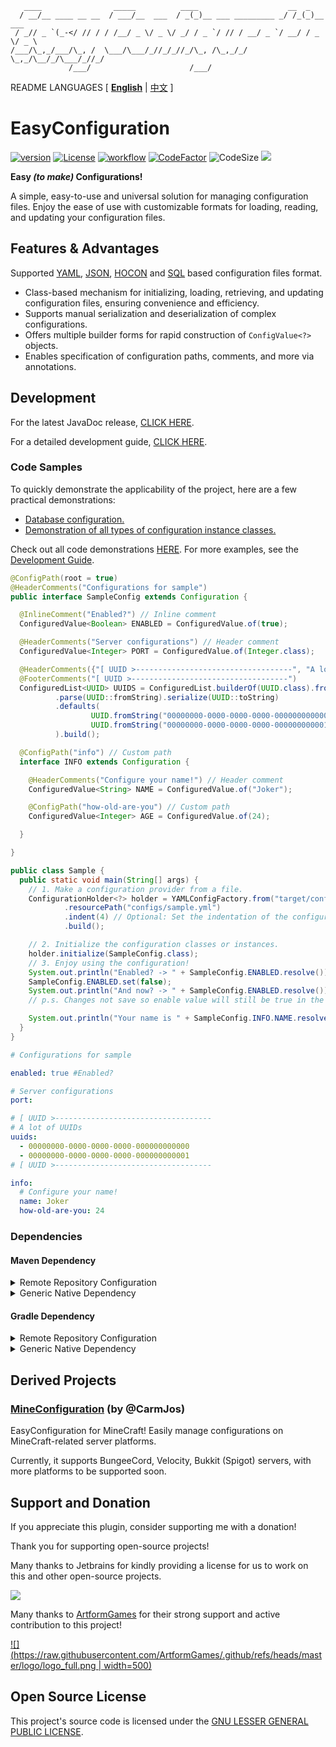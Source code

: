 ```text
   ____                _____          ____                    __  _
  / __/__ ____ __ __  / ___/__  ___  / _(_)__ ___ _________ _/ /_(_)__  ___
 / _// _ `(_-</ // / / /__/ _ \/ _ \/ _/ / _ `/ // / __/ _ `/ __/ / _ \/ _ \
/___/\_,_/___/\_, /  \___/\___/_//_/_//_/\_, /\_,_/_/  \_,_/\__/_/\___/_//_/
             /___/                      /___/
```

README LANGUAGES [ [**English**](README.md) | [中文](README_CN.md)  ]

# EasyConfiguration

[![version](https://img.shields.io/github/v/release/CarmJos/EasyConfiguration)](https://github.com/CarmJos/EasyConfiguration/releases)
[![License](https://img.shields.io/github/license/CarmJos/EasyConfiguration)](https://www.gnu.org/licenses/lgpl-3.0.html)
[![workflow](https://github.com/CarmJos/EasyConfiguration/actions/workflows/maven.yml/badge.svg?branch=master)](https://github.com/CarmJos/EasyConfiguration/actions/workflows/maven.yml)
[![CodeFactor](https://www.codefactor.io/repository/github/carmjos/easyconfiguration/badge)](https://www.codefactor.io/repository/github/carmjos/easyconfiguration)
![CodeSize](https://img.shields.io/github/languages/code-size/CarmJos/EasyConfiguration)
![](https://visitor-badge.glitch.me/badge?page_id=EasyConfiguration.readme)

**Easy _(to make)_ Configurations!**

A simple, easy-to-use and universal solution for managing configuration files.
Enjoy the ease of use with customizable formats for loading, reading, and updating your configuration files.

## Features & Advantages

Supported [YAML](impl/yaml), [JSON](impl/json), [HOCON](impl/hocon) and [SQL](impl/sql) based configuration files
format.

- Class-based mechanism for initializing, loading, retrieving, and updating configuration files, ensuring convenience
  and efficiency.
- Supports manual serialization and deserialization of complex configurations.
- Offers multiple builder forms for rapid construction of `ConfigValue<?>` objects.
- Enables specification of configuration paths, comments, and more via annotations.

## Development

For the latest JavaDoc release, [CLICK HERE](https://CarmJos.github.io/EasyConfiguration).

For a detailed development guide, [CLICK HERE](.doc/README.md).

### Code Samples

To quickly demonstrate the applicability of the project, here are a few practical demonstrations:
- [Database configuration.](demo/src/main/java/cc/carm/lib/configuration/demo/DatabaseConfiguration.java)
- [Demonstration of all types of configuration instance classes.](demo/src/main/java/cc/carm/lib/configuration/demo/tests/conf/DemoConfiguration.java)

Check out all code demonstrations [HERE](demo/src/main/java/cc/carm/lib/configuration/demo/DatabaseConfiguration.java).
For more examples, see the [Development Guide](.doc/README.md).

```java
@ConfigPath(root = true)
@HeaderComments("Configurations for sample")
public interface SampleConfig extends Configuration {

  @InlineComment("Enabled?") // Inline comment
  ConfiguredValue<Boolean> ENABLED = ConfiguredValue.of(true);

  @HeaderComments("Server configurations") // Header comment
  ConfiguredValue<Integer> PORT = ConfiguredValue.of(Integer.class);

  @HeaderComments({"[ UUID >-----------------------------------", "A lot of UUIDs"})
  @FooterComments("[ UUID >-----------------------------------")
  ConfiguredList<UUID> UUIDS = ConfiguredList.builderOf(UUID.class).fromString()
          .parse(UUID::fromString).serialize(UUID::toString)
          .defaults(
                  UUID.fromString("00000000-0000-0000-0000-000000000000"),
                  UUID.fromString("00000000-0000-0000-0000-000000000001")
          ).build();

  @ConfigPath("info") // Custom path
  interface INFO extends Configuration {

    @HeaderComments("Configure your name!") // Header comment
    ConfiguredValue<String> NAME = ConfiguredValue.of("Joker");

    @ConfigPath("how-old-are-you") // Custom path
    ConfiguredValue<Integer> AGE = ConfiguredValue.of(24);

  }

}

```

```java
public class Sample {
  public static void main(String[] args) {
    // 1. Make a configuration provider from a file.
    ConfigurationHolder<?> holder = YAMLConfigFactory.from("target/config.yml")
            .resourcePath("configs/sample.yml")
            .indent(4) // Optional: Set the indentation of the configuration file.
            .build();

    // 2. Initialize the configuration classes or instances.
    holder.initialize(SampleConfig.class);
    // 3. Enjoy using the configuration!
    System.out.println("Enabled? -> " + SampleConfig.ENABLED.resolve());
    SampleConfig.ENABLED.set(false);
    System.out.println("And now? -> " + SampleConfig.ENABLED.resolve());
    // p.s. Changes not save so enable value will still be true in the next run.

    System.out.println("Your name is " + SampleConfig.INFO.NAME.resolve() + " (age=" + SampleConfig.INFO.AGE.resolve() + ")!");
  }
}

```

```yaml
# Configurations for sample

enabled: true #Enabled?

# Server configurations
port:

# [ UUID >-----------------------------------
# A lot of UUIDs
uuids:
  - 00000000-0000-0000-0000-000000000000
  - 00000000-0000-0000-0000-000000000001
# [ UUID >-----------------------------------

info:
  # Configure your name!
  name: Joker
  how-old-are-you: 24
```

### Dependencies

#### Maven Dependency

<details>
<summary>Remote Repository Configuration</summary>

```xml

<project>
    <repositories>

        <repository>
            <!-- Using Maven Central Repository for secure and stable updates, though synchronization might be needed. -->
            <id>maven</id>
            <name>Maven Central</name>
            <url>https://repo1.maven.org/maven2</url>
        </repository>

        <repository>
            <!-- Using GitHub dependencies for real-time updates, configuration required (recommended). -->
            <id>EasyConfiguration</id>
            <name>GitHub Packages</name>
            <url>https://maven.pkg.github.com/CarmJos/EasyConfiguration</url>
        </repository>

    </repositories>
</project>
```

</details>

<details>
<summary>Generic Native Dependency</summary>

```xml

<project>
    <dependencies>
        <!-- Basic implementation part, requiring custom implementation of “Provider” and “Wrapper”. -->
        <dependency>
            <groupId>cc.carm.lib</groupId>
            <artifactId>easyconfiguration-core</artifactId>
            <version>[LATEST RELEASE]</version>
            <scope>compile</scope>
        </dependency>

        <!-- YAML file-based implementation, compatible with all Java environments. -->
        <dependency>
            <groupId>cc.carm.lib</groupId>
            <artifactId>easyconfiguration-yaml</artifactId>
            <version>[LATEST RELEASE]</version>
            <scope>compile</scope>
        </dependency>

        <!-- JSON file-based implementation, compatible with all Java environments. -->
        <dependency>
            <groupId>cc.carm.lib</groupId>
            <artifactId>easyconfiguration-gson</artifactId>
            <version>[LATEST RELEASE]</version>
            <scope>compile</scope>
        </dependency>

    </dependencies>
</project>
```

</details>

#### Gradle Dependency

<details>
<summary>Remote Repository Configuration</summary>

```groovy
repositories {

    // Using Maven Central Repository for secure and stable updates, though synchronization might be needed.
    mavenCentral()

    // Using GitHub dependencies for real-time updates, configuration required (recommended).
    maven { url 'https://maven.pkg.github.com/CarmJos/EasyConfiguration' }

}
```

</details>

<details>
<summary>Generic Native Dependency</summary>

```groovy

dependencies {

    // Basic implementation part, requiring custom implementation of “Provider” and “Wrapper”.
    api "cc.carm.lib:easyconfiguration-core:[LATEST RELEASE]"

    // YAML file-based implementation, compatible with all Java environments.
    api "cc.carm.lib:easyconfiguration-yaml:[LATEST RELEASE]"

    // JSON file-based implementation, compatible with all Java environments.
    api "cc.carm.lib:easyconfiguration-gson:[LATEST RELEASE]"

}
```

</details>

## Derived Projects

### [**MineConfiguration**](https://github.com/CarmJos/MineConfiguration) (by @CarmJos)

EasyConfiguration for MineCraft!
Easily manage configurations on MineCraft-related server platforms.

Currently, it supports BungeeCord, Velocity, Bukkit (Spigot) servers, 
with more platforms to be supported soon.

## Support and Donation

If you appreciate this plugin, consider supporting me with a donation!

Thank you for supporting open-source projects!

Many thanks to Jetbrains for kindly providing a license for us to work on this and other open-source projects.

[![](https://resources.jetbrains.com/storage/products/company/brand/logos/jb_beam.svg)](https://www.jetbrains.com/?from=https://github.com/CarmJos/EasyConfiguration)

Many thanks to [ArtformGames](https://github.com/ArtformGames) for their 
strong support and active contribution to this project!

[![](https://raw.githubusercontent.com/ArtformGames/.github/refs/heads/master/logo/logo_full.png | width=500)](https://www.artform.cn/)

## Open Source License

This project's source code is licensed under
the [GNU LESSER GENERAL PUBLIC LICENSE](https://www.gnu.org/licenses/lgpl-3.0.html).
